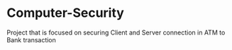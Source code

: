# Computer-Security
Project that is focused on securing Client and Server connection in ATM to Bank transaction
